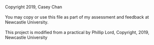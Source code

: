 Copyright 2019, Casey Chan\
\
You may copy or use this file as part of my assessment and feedback at Newcastle University.\
\
This project is modified from a practical by Phillip Lord, Copyright, 2019, Newcastle University

